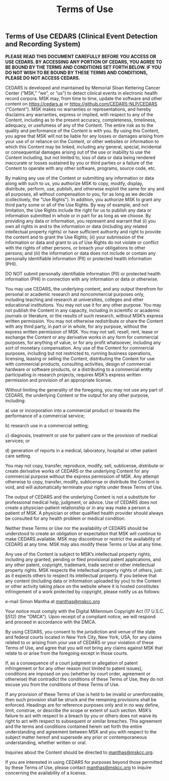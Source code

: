 ﻿---
# Feel free to add content and custom Front Matter to this file.
# To modify the layout, see https://jekyllrb.com/docs/themes/#overriding-theme-defaults

layout: default
title: Terms of Use
summary: Terms of Use for Clinical Event Detection and Recording System
---
## Terms of Use CEDARS (Clinical Event Detection and Recording System) 

**PLEASE READ THIS DOCUMENT CAREFULLY BEFORE YOU ACCESS OR USE CEDARS. BY ACCESSING ANY PORTION OF CEDARS, YOU AGREE TO BE BOUND BY THE TERMS AND CONDITIONS SET FORTH BELOW. IF YOU DO NOT WISH TO BE BOUND BY THESE TERMS AND CONDITIONS, PLEASE DO NOT ACCESS CEDARS.**

CEDARS is developed and maintained by Memorial Sloan Kettering Cancer Center (“MSK,” “we”, or “us”) to detect clinical events in electronic health record corpora. MSK may, from time to time, update the software and other content on https://cedars.ai or https://github.com/CEDARS-NLP/CEDARS (“Content”). MSK makes no warranties or representations, and hereby disclaims any warranties, express or implied, with respect to any of the Content, including as to the present accuracy, completeness, timeliness, adequacy, or usefulness of any of the Content. The entire risk as to the quality and performance of the Content is with you. By using this Content, you agree that MSK will not be liable for any losses or damages arising from your use of or reliance on the Content, or other websites or information to which this Content may be linked, including any general, special, incidental or consequential damages arising out of the use or inability to use the Content including, but not limited to, loss of data or data being rendered inaccurate or losses sustained by you or third parties or a failure of the Content to operate with any other software, programs, source code, etc. 

By making any use of the Content or submitting any information or data along with such to us, you authorize MSK to copy, modify, display, distribute, perform, use, publish, and otherwise exploit the same for any and all purposes, all without compensation to you, for as long as we decide (collectively, the "Use Rights"). In addition, you authorize MSK to grant any third party some or all of the Use Rights. By way of example, and not limitation, the Use Rights include the right for us to publish any data or information submitted in whole or in part for as long as we choose. By providing any data or information, you represent and warrant that (i) you own all rights in and to the information or data (including any related intellectual property rights) or have sufficient authority and right to provide the content and to grant the Use Rights; (ii) your submission of the information or data and grant to us of Use Rights do not violate or conflict with the rights of other persons, or breach your obligations to other persons; and (iii) the information or data does not include or contain any personally identifiable information (PII) or protected health information (PHI).

DO NOT submit personally identifiable information (PII) or protected health information (PHI) in connection with any information or data or otherwise.

You may use CEDARS, the underlying content, and any output therefrom for personal or academic research and noncommercial purposes only, including teaching and research at universities, colleges and other educational institutions. You may not use it for any other purpose. You may not publish the Content in any capacity, including in scientific or academic journals or literature, or the results of such research, without MSK’s express written permission. You may not otherwise redistribute or share the Content with any third party, in part or in whole, for any purpose, without the express written permission of MSK. You may not sell, resell, rent, lease or exchange the Content or any derivative works in any form for commercial purposes, for anything of value, or for any profit whatsoever, including any sort of monetary compensation. Any use of the Content for commercial purposes, including but not restricted to, running business operations, licensing, leasing or selling the Content, distributing the Content for use with commercial products, consulting activities, design of commercial hardware or software products, or a distributing to a commercial entity participating in research projects, requires MSK’s express written permission and provision of an appropriate license.

Without limiting the generality of the foregoing, you may not use any part of CEDARS, the underlying Content or the output for any other purpose, including:

a)	use or incorporation into a commercial product or towards the performance of a commercial service;

b)	research use in a commercial setting;

c)	diagnosis, treatment or use for patient care or the provision of medical services; or

d)	generation of reports in a medical, laboratory, hospital or other patient care setting.

You may not copy, transfer, reproduce, modify, sell, sublicense, distribute or create derivative works of CEDARS or the underlying Content for any commercial purpose without the express permission of MSK. Any attempt otherwise to copy, transfer, modify, sublicense or distribute the Content is void, and will automatically terminate your rights under these Terms of Use.

The output of CEDARS and the underlying Content is not a substitute for professional medical help, judgment, or advice. Use of CEDARS does not create a physician-patient relationship or in any way make a person a patient of MSK. A physician or other qualified health provider should always be consulted for any health problem or medical condition. 

Neither these Terms or Use nor the availability of CEDARS should be understood to create an obligation or expectation that MSK will continue to make CEDARS available. MSK may discontinue or restrict the availability of CEDARS at any time. MSK may also modify these Terms or Use at any time.

Any use of the Content is subject to MSK’s intellectual property rights, including any granted, pending or filed provisional patent applications, and any other patent, copyright, trademark, trade secret or other intellectual property rights. MSK respects the intellectual property rights of others, just as it expects others to respect its intellectual property. If you believe that any content (including data or information uploaded by you) to the Content or other activity taking place on the website where it is hosted constitutes infringement of a work protected by copyright, please notify us as follows:

e-mail Simon Mantha at manthas@mskcc.org

Your notice must comply with the Digital Millennium Copyright Act (17 U.S.C. §512) (the "DMCA"). Upon receipt of a compliant notice, we will respond and proceed in accordance with the DMCA.

By using CEDARS, you consent to the jurisdiction and venue of the state and federal courts located in New York City, New York, USA, for any claims related to or arising from your use of CEDARS or your violation of these Terms of Use, and agree that you will not bring any claims against MSK that relate to or arise from the foregoing except in those courts. 

If, as a consequence of a court judgment or allegation of patent infringement or for any other reason (not limited to patent issues), conditions are imposed on you (whether by court order, agreement or otherwise) that contradict the conditions of these Terms of Use, they do not excuse you from the conditions of these Terms of Use. 

If any provision of these Terms of Use is held to be invalid or unenforceable, then such provision shall be struck and the remaining provisions shall be enforced. Headings are for reference purposes only and in no way define, limit, construe, or describe the scope or extent of such section. MSK’s failure to act with respect to a breach by you or others does not waive its right to act with respect to subsequent or similar breaches. This agreement and the terms and conditions contained herein set forth the entire understanding and agreement between MSK and you with respect to the subject matter hereof and supersede any prior or contemporaneous understanding, whether written or oral.

Inquiries about the Content should be directed to manthas@mskcc.org.

If you are interested in using CEDARS for purposes beyond those permitted by these Terms of Use, please contact manthas@mskcc.org to inquire concerning the availability of a license.


